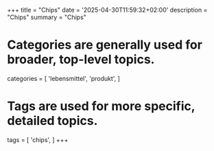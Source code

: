+++
title = "Chips"
date = '2025-04-30T11:59:32+02:00'
description = "Chips"
summary = "Chips"
# Categories are generally used for broader, top-level topics.
categories = [
 'lebensmittel',
 'produkt',
]
# Tags are used for more specific, detailed topics.
tags = [
 'chips',
]
+++
